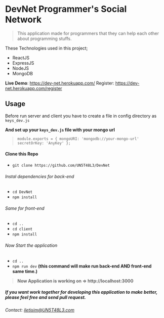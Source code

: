 # DevNet Programmer's Social Network

>This application made for programmers that they can help each other about programming stuffs.

These Technologies used in this project;
- ReactJS
- ExpressJS
- NodeJS
- MongoDB

**Live Demo**: https://dev-net.herokuapp.com/
Register:  https://dev-net.herokuapp.com/register



## Usage
Before run server and client you have to create a file in config directory as `keys_dev.js`

**And set up your `keys_dev.js` file with your mongo url**
>`module.exports = {
  mongoURI: 'mongodb://your-mongo-url'
  secretOrKey: 'AnyKey'
};
`

#### Clone this Repo
- `git clone https://github.com/UN5T48L3/DevNet`
###### Instal dependencies for back-end
- `cd DevNet`
- `npm install`
###### Same for front-end
- `cd ..`
- `cd client`
- `npm install`
###### Now Start the application
- `cd ..`
- `npm run dev` **(this command will make run back-end AND front-end same time.)**

>  **Now Application is working on => http://localhost:3000**



##### If you want work together for developing this application to make better, please feel free and send pull request.
###### Contact: iletisim@UN5T48L3.com

